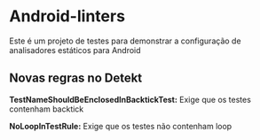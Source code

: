 # Android-linters

Este é um projeto de testes para demonstrar a configuração de analisadores estáticos para Android


## Novas regras no Detekt

**TestNameShouldBeEnclosedInBacktickTest:** Exige que os testes contenham backtick

**NoLoopInTestRule:** Exige que os testes não contenham loop

